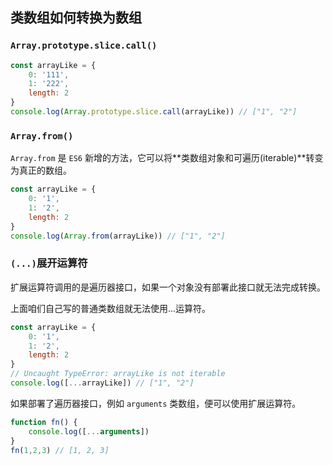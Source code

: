 ## 类数组如何转换为数组
### `Array.prototype.slice.call()`
```js
const arrayLike = {
    0: '111',
    1: '222',
    length: 2
}
console.log(Array.prototype.slice.call(arrayLike)) // ["1", "2"]
```
### `Array.from()`
  
`Array.from` 是 `ES6` 新增的方法，它可以将**类数组对象和可遍历(iterable)**转变为真正的数组。
```js
const arrayLike = {
    0: '1',
    1: '2',
    length: 2
}
console.log(Array.from(arrayLike)) // ["1", "2"]
```
### `(...)`展开运算符

扩展运算符调用的是遍历器接口，如果一个对象没有部署此接口就无法完成转换。

上面咱们自己写的普通类数组就无法使用...运算符。
```js
const arrayLike = {
    0: '1',
    1: '2',
    length: 2
}
// Uncaught TypeError: arrayLike is not iterable
console.log([...arrayLike]) // ["1", "2"]
```
如果部署了遍历器接口，例如 `arguments` 类数组，便可以使用扩展运算符。
```js
function fn() {
    console.log([...arguments])
}
fn(1,2,3) // [1, 2, 3]
```


